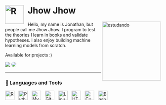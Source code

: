 
# <img align="left" alt="R" width="60px" style="padding-right:10px;" src="https://static.vecteezy.com/system/resources/previews/004/206/949/original/man-cleaning-window-vector.jpg" /> Jhow Jhow         
<img align="right" alt="estudando" width="190px" src="https://media4.giphy.com/media/3orieS6CwfSfPURf2g/giphy.gif?cid=ecf05e47da6bdws9ma3c9zkp3txct7xxgemgecjv2xax9919&rid=giphy.gif&ct=g" />

Hello, my name is Jonathan, but people call me Jhow Jhow. I program to test the theories I learn in books and validate hypotheses. I also enjoy building machine learning models from scratch.

Available for projects :)

<a href = "mailto:conde.jperez@gmail.com"> <img src="https://img.shields.io/badge/-Gmail-EA4335?style=for-the-badge&logo=gmail&logoColor=white" target="_blank"></a>
<a href="https://www.linkedin.com/in/jonathan-pc/" target="_blank"><img src="https://img.shields.io/badge/-LinkedIn-%230077B5?style=for-the-badge&logo=linkedin&logoColor=white" style="border-radius: 30px" target="_blank"></a> 


---

### 🤖 Languages and Tools

<img align="left" alt="R" width="30px" style="padding-right:10px;" src="https://cdn.jsdelivr.net/gh/devicons/devicon/icons/r/r-original.svg" />          
<img align="left" alt="Python" width="30px" style="padding-right:10px;" src="https://cdn.jsdelivr.net/gh/devicons/devicon/icons/python/python-original.svg" />
<img align="left" alt="MySQL" width="30px" style="padding-right:10px;" src="https://cdn.jsdelivr.net/gh/devicons/devicon/icons/mysql/mysql-original.svg" />          
<img align="left" alt="Git" width="30px" style="padding-right:10px;" src="https://cdn.jsdelivr.net/gh/devicons/devicon/icons/git/git-original.svg" />
<img align="left" alt="Linux" width="30px" style="padding-right:10px;" src="https://cdn.jsdelivr.net/gh/devicons/devicon/icons/linux/linux-original.svg" />
<img align="left" alt="HTML" width="30px" style="padding-right:10px;" src="https://cdn.jsdelivr.net/gh/devicons/devicon/icons/html5/html5-plain.svg" />
<img align="left" alt="C++" width="30px" style="padding-right:10px;" src="https://cdn.jsdelivr.net/gh/devicons/devicon/icons/cplusplus/cplusplus-line.svg" />
<img align="left" alt="Bash" width="30px" style="padding-right:10px;" src="https://cdn.jsdelivr.net/gh/devicons/devicon/icons/bash/bash-original.svg" />
<br />



